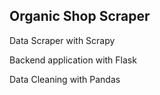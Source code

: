 ## Organic Shop Scraper

Data Scraper with Scrapy 

Backend application with Flask

Data Cleaning with Pandas